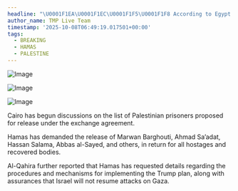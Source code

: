 ```yaml
---
headline: "\U0001F1EA\U0001F1EC\U0001F1F5\U0001F1F8 According to Egypt’s Al-Qahira channel"
author_name: TMP Live Team
timestamp: '2025-10-08T06:49:19.017501+00:00'
tags:
  - BREAKING
  - HAMAS
  - PALESTINE
---
```

![Image](https://i.postimg.cc/nr7JPzwV/Barghouti-Flash90-file-1000x668.jpg)

![Image](https://i.postimg.cc/0jmsBQHN/F120909-YA05-e1683548927571.jpg)

![Image](https://i.postimg.cc/d1gF6dn1/Hassan-Salama-Prisoner-SM.png)

Cairo has begun discussions on the list of Palestinian prisoners proposed for release under the exchange agreement.

Hamas has demanded the release of Marwan Barghouti, Ahmad Sa’adat, Hassan Salama, Abbas al-Sayed, and others, in return for all hostages and recovered bodies.

Al-Qahira further reported that Hamas has requested details regarding the procedures and mechanisms for implementing the Trump plan, along with assurances that Israel will not resume attacks on Gaza.
